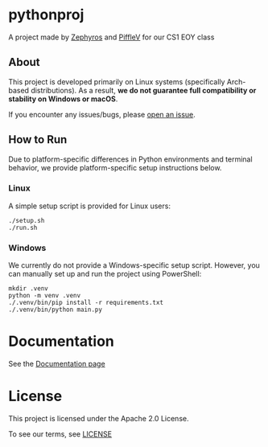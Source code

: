 # pythonproj

A project made by [Zephyros](https://github.com/Zephyros1938) and [PiffleV](https://github.com/PiffleV) for our CS1 EOY class

## About

This project is developed primarily on Linux systems (specifically Arch-based distributions). As a result, **we do not guarantee full compatibility or stability on Windows or macOS**.

If you encounter any issues/bugs, please [open an issue](https://github.com/Zephyros1938/pythonproj/issues/new/choose).

## How to Run

Due to platform-specific differences in Python environments and terminal behavior, we provide platform-specific setup instructions below.

### Linux

A simple setup script is provided for Linux users:
```
./setup.sh
./run.sh
```
### Windows

We currently do not provide a Windows-specific setup script. However, you can manually set up and run the project using PowerShell:
```
mkdir .venv
python -m venv .venv
./.venv/bin/pip install -r requirements.txt
./.venv/bin/python main.py
```

# Documentation

See the [Documentation page](docs/documentation.md)

# License

This project is licensed under the Apache 2.0 License.

To see our terms, see [LICENSE](LICENSE)
